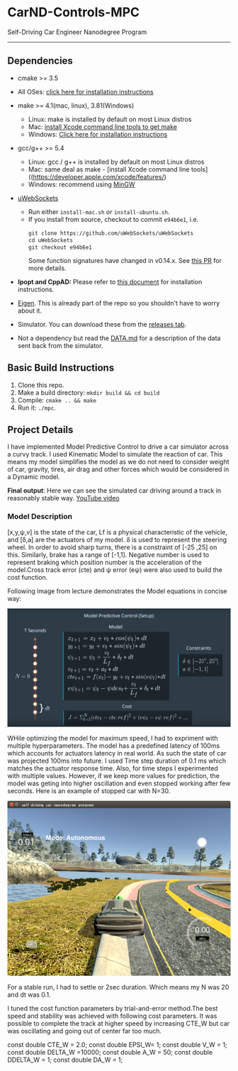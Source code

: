 # CarND-Controls-MPC
Self-Driving Car Engineer Nanodegree Program

---

## Dependencies

* cmake >= 3.5
 * All OSes: [click here for installation instructions](https://cmake.org/install/)
* make >= 4.1(mac, linux), 3.81(Windows)
  * Linux: make is installed by default on most Linux distros
  * Mac: [install Xcode command line tools to get make](https://developer.apple.com/xcode/features/)
  * Windows: [Click here for installation instructions](http://gnuwin32.sourceforge.net/packages/make.htm)
* gcc/g++ >= 5.4
  * Linux: gcc / g++ is installed by default on most Linux distros
  * Mac: same deal as make - [install Xcode command line tools]((https://developer.apple.com/xcode/features/)
  * Windows: recommend using [MinGW](http://www.mingw.org/)
* [uWebSockets](https://github.com/uWebSockets/uWebSockets)
  * Run either `install-mac.sh` or `install-ubuntu.sh`.
  * If you install from source, checkout to commit `e94b6e1`, i.e.
    ```
    git clone https://github.com/uWebSockets/uWebSockets
    cd uWebSockets
    git checkout e94b6e1
    ```
    Some function signatures have changed in v0.14.x. See [this PR](https://github.com/udacity/CarND-MPC-Project/pull/3) for more details.

* **Ipopt and CppAD:** Please refer to [this document](https://github.com/udacity/CarND-MPC-Project/blob/master/install_Ipopt_CppAD.md) for installation instructions.
* [Eigen](http://eigen.tuxfamily.org/index.php?title=Main_Page). This is already part of the repo so you shouldn't have to worry about it.
* Simulator. You can download these from the [releases tab](https://github.com/udacity/self-driving-car-sim/releases).
* Not a dependency but read the [DATA.md](./DATA.md) for a description of the data sent back from the simulator.


## Basic Build Instructions

1. Clone this repo.
2. Make a build directory: `mkdir build && cd build`
3. Compile: `cmake .. && make`
4. Run it: `./mpc`.

## Project Details

I have implemented Model Predictive Control to drive a car simulator across a curvy track. I used Kinematic Model to simulate the reaction of car. This means my model simplifies the model as we do not need to consider weight of car, gravity, tires, air drag and other forces which would be considered in a Dynamic model.

**Final output**: Here we can see the simulated car driving around a track in reasonably stable way. [YouTube video](https://youtu.be/AbgKPs0KNDo) 


### Model Description

[x,y,ψ,v] is the state of the car, L​f​​ is a physical characteristic of the vehicle, and [δ,a] are the actuators of my model. δ is used to represent the steering wheel. In order to avoid sharp turns, there is a constraint of [-25 ,25] on this. Similarly, brake has a range of [-1,1]. Negative number is used to represent braking which position number is the acceleration of the model.Cross track error (cte) and ψ error (eψ) were also used to build the cost function.

Following image from lecture demonstrates the Model equations in concise way:

![Model](model.png)

WHile optimizing the model for maximum speed, I had to expriment with multiple hyperparameters. The model has a predefined latency of 100ms which accounts for actuators latency in real world. As such the state of car was projected 100ms into future. 
I used Time step duration of 0.1 ms which matches the actuator response time. Also, for time steps I experimented with multiple values. However, if we keep more values for prediction, the model was geting into higher oscillation and even stopped working after few seconds. Here is an example of stopped car with N=30. 

![Stop](stop.png)

For a stable run, I had to settle or 2sec duration. Which means my N was 20 and dt was 0.1.

I tuned the cost function parameters by trial-and-error method.The best speed and stability was achieved with following cost parameters. It was possible to complete the track at higher speed by increasing CTE_W but car was oscillating and going out of center far too much. 

const double  CTE_W = 2.0;
const double EPSI_W=  1;
const double V_W = 1;
const double  DELTA_W  =10000;
const double  A_W =  50;
const double  DDELTA_W = 1;
const double DA_W =  1;

